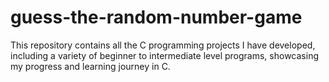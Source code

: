 # guess-the-random-number-game
This repository contains all the C programming projects I have developed, including a variety of beginner to intermediate level programs, showcasing my progress and learning journey in C.

